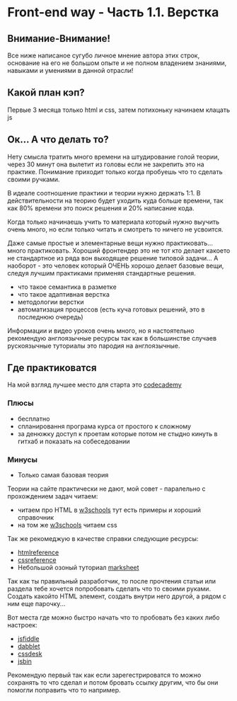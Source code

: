# Front-end way - Часть 1.1. Верстка

## Внимание-Внимание!
Все ниже написаное сугубо личное мнение автора этих строк, основание на его не большом опыте и не полном владением знаниями, навыками и умениями в данной отрасли!

## Какой план кэп?

Первые 3 месяца только html и css, затем потихоньку начинаем клацать js

## Ок... А что делать то?
Нету смысла тратить много времени на штудирование голой теории, через 30 минут она вылетит из головы если не закрепить это на практике. Понимание приходит только когда пробуешь что то сделать своими ручками.

В идеале соотношение практики и теории нужно держать 1:1. В действительности на теорию будет уходить куда больше времени, так как 80% времени это поиск решения и 20% написание кода.

Когда только начинаешь учить то материала который нужно выучить очень много, но если только читать и смотреть то ничего не усвоится.

Даже самые простые и элементарные вещи нужно практиковать... много практиковать. Хороший фронтендер это не тот кто делает какоето не стандартное из ряда вон выходящее решение типовой задачи... А наоборот - это человек который ОЧЕНЬ хорошо делает базовые вещи, следуя лучшим практиками применяя стандартные решения.
  - что такое семантика в разметке
  - что такое адаптивная верстка
  - методологии верстки
  - автоматизация процессов (есть куча готовых решений, это в последнюю очередь)

Информации и видео уроков очень много, но я настоятельно рекомендую англоязычные ресурсы так как в большинстве случаев рускоязычные туториалы это пародия на англоязычные.

## Где практиковатся
На мой взгляд лучшее место для старта это [codecademy](https://www.codecademy.com/)
### Плюсы
  - бесплатно
  - спланировання програма курса от простого к сложному
  - за денюжку доступ к проетам которые потом не стыдно кинуть в гитхаб и показать на собеседовании

### Минусы
  - Только самая базовая теория

Теории на сайте практически не дают, мой совет - паралельно с прохождением задач читаем:
  - читаем про HTML в [w3schools](https://www.w3schools.com/) тут есть примеры и хороший справочник
  - на том же [w3schools](https://www.w3schools.com/) читаем css

Так же рекомеджую в качестве справки следующие ресурсы:
  - [htmlreference](http://htmlreference.io/)
  - [cssreference](http://cssreference.io/)
  - Небольшой озоный туториал [marksheet](http://marksheet.io/)

Так как ты правильный разработчик, то после прочтения статьи или раздела тебе хочется попробовать сделать что то своими руками. Создать какойто HTML элемент, создать внутри него другой, а рядом с ним еще парочку...

Вот места где можно быстро начать что то пробовать без каких либо настроек:
  - [jsfiddle](https://jsfiddle.net/)
  - [dabblet](http://dabblet.com/)
  - [cssdesk](http://www.cssdesk.com/)
  - [jsbin](http://jsbin.com/?html,css,output)

Рекомендую первый так как если зарегестрироватся то можно сохранять то что сделал и потом бровать ссылку другим, что бы они помогли поправить что то например.